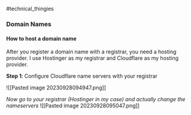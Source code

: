 #technical_thingies 
### Domain Names

#### How to host a domain name

After you register a domain name with a registrar, you need a hosting provider. I use Hostinger as my registrar and Cloudflare as my hosting provider. 

**Step 1**: Configure Cloudflare name servers with your registrar

![[Pasted image 20230928094947.png]]

*Now go to your registrar (Hostinger in my case) and actually change the nameservers*
![[Pasted image 20230928095047.png]]


